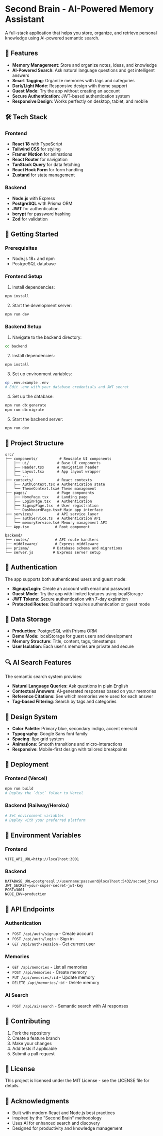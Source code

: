 # Second Brain - AI-Powered Memory Assistant

A full-stack application that helps you store, organize, and retrieve personal knowledge using AI-powered semantic search.

## 🌟 Features

- **Memory Management**: Store and organize notes, ideas, and knowledge
- **AI-Powered Search**: Ask natural language questions and get intelligent answers
- **Smart Tagging**: Organize memories with tags and categories
- **Dark/Light Mode**: Responsive design with theme support
- **Guest Mode**: Try the app without creating an account
- **Secure Authentication**: JWT-based authentication system
- **Responsive Design**: Works perfectly on desktop, tablet, and mobile

## 🛠 Tech Stack

### Frontend
- **React 18** with TypeScript
- **Tailwind CSS** for styling
- **Framer Motion** for animations
- **React Router** for navigation
- **TanStack Query** for data fetching
- **React Hook Form** for form handling
- **Zustand** for state management

### Backend
- **Node.js** with Express
- **PostgreSQL** with Prisma ORM
- **JWT** for authentication
- **bcrypt** for password hashing
- **Zod** for validation

## 🚀 Getting Started

### Prerequisites
- Node.js 18+ and npm
- PostgreSQL database

### Frontend Setup

1. Install dependencies:
```bash
npm install
```

2. Start the development server:
```bash
npm run dev
```

### Backend Setup

1. Navigate to the backend directory:
```bash
cd backend
```

2. Install dependencies:
```bash
npm install
```

3. Set up environment variables:
```bash
cp .env.example .env
# Edit .env with your database credentials and JWT secret
```

4. Set up the database:
```bash
npm run db:generate
npm run db:migrate
```

5. Start the backend server:
```bash
npm run dev
```

## 📁 Project Structure

```
src/
├── components/          # Reusable UI components
│   ├── ui/             # Base UI components
│   ├── Header.tsx      # Navigation header
│   ├── Layout.tsx      # App layout wrapper
│   └── ...
├── contexts/           # React contexts
│   ├── AuthContext.tsx # Authentication state
│   └── ThemeContext.tsx# Theme management
├── pages/              # Page components
│   ├── HomePage.tsx    # Landing page
│   ├── LoginPage.tsx   # Authentication
│   ├── SignupPage.tsx  # User registration
│   └── DashboardPage.tsx# Main app interface
├── services/           # API service layer
│   ├── authService.ts  # Authentication API
│   └── memoryService.ts# Memory management API
└── App.tsx            # Root component

backend/
├── routes/            # API route handlers
├── middleware/        # Express middleware
├── prisma/           # Database schema and migrations
└── server.js         # Express server setup
```

## 🔐 Authentication

The app supports both authenticated users and guest mode:

- **Signup/Login**: Create an account with email and password
- **Guest Mode**: Try the app with limited features using localStorage
- **JWT Tokens**: Secure authentication with 7-day expiration
- **Protected Routes**: Dashboard requires authentication or guest mode

## 💾 Data Storage

- **Production**: PostgreSQL with Prisma ORM
- **Demo Mode**: localStorage for guest users and development
- **Memory Structure**: Title, content, tags, timestamps
- **User Isolation**: Each user's memories are private and secure

## 🔍 AI Search Features

The semantic search system provides:

- **Natural Language Queries**: Ask questions in plain English
- **Contextual Answers**: AI-generated responses based on your memories
- **Reference Citations**: See which memories were used for each answer
- **Tag-based Filtering**: Search by tags and categories

## 🎨 Design System

- **Color Palette**: Primary blue, secondary indigo, accent emerald
- **Typography**: Google Sans font family
- **Spacing**: 8px grid system
- **Animations**: Smooth transitions and micro-interactions
- **Responsive**: Mobile-first design with tailored breakpoints

## 🚀 Deployment

### Frontend (Vercel)
```bash
npm run build
# Deploy the `dist` folder to Vercel
```

### Backend (Railway/Heroku)
```bash
# Set environment variables
# Deploy with your preferred platform
```

## 🔧 Environment Variables

### Frontend
```env
VITE_API_URL=http://localhost:3001
```

### Backend
```env
DATABASE_URL=postgresql://username:password@localhost:5432/second_brain
JWT_SECRET=your-super-secret-jwt-key
PORT=3001
NODE_ENV=production
```

## 📝 API Endpoints

### Authentication
- `POST /api/auth/signup` - Create account
- `POST /api/auth/login` - Sign in
- `GET /api/auth/session` - Get current user

### Memories
- `GET /api/memories` - List all memories
- `POST /api/memories` - Create memory
- `PUT /api/memories/:id` - Update memory
- `DELETE /api/memories/:id` - Delete memory

### AI Search
- `POST /api/ai/search` - Semantic search with AI responses

## 🤝 Contributing

1. Fork the repository
2. Create a feature branch
3. Make your changes
4. Add tests if applicable
5. Submit a pull request

## 📄 License

This project is licensed under the MIT License - see the LICENSE file for details.

## 🙏 Acknowledgments

- Built with modern React and Node.js best practices
- Inspired by the "Second Brain" methodology
- Uses AI for enhanced search and discovery
- Designed for productivity and knowledge management